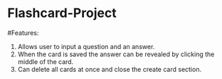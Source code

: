 # Flashcard-Project

#Features:
1. Allows user to input a question and an answer.
2. When the card is saved the answer can be revealed by clicking the middle of the card.
3. Can delete all cards at once and close the create card section.
